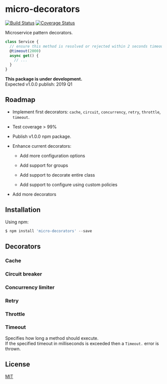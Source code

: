 # micro-decorators

[![Build Status](https://travis-ci.org/labs42io/micro-decorators.svg?branch=develop)](https://travis-ci.org/labs42io/micro-decorators)
[![Coverage Status](https://coveralls.io/repos/github/labs42io/micro-decorators/badge.svg?branch=develop)](https://coveralls.io/github/labs42io/micro-decorators?branch=develop)

Microservice pattern decorators.

```ts
class Service {
  // ensure this method is resolved or rejected within 2 seconds timeout
  @timeout(2000)
  async get() {
    // ...
  }
}
```

**This package is under development.**  
Expected v1.0.0 publish: 2019 Q1

## Roadmap

* Implement first decorators: `cache`, `circuit`, `concurrency`, `retry`, `throttle`, `timeout`.

* Test coverage > 99%

* Publish v1.0.0 npm package.

* Enhance current decorators:

  * Add more configuration options

  * Add support for groups

  * Add support to decorate entire class

  * Add support to configure using custom policies

* Add more decorators

## Installation

Using npm:

```javascript
$ npm install 'micro-decorators' --save
```

## Decorators

### Cache

### Circuit breaker

### Concurrency limiter

### Retry

### Throttle

### Timeout

Specifies how long a method should execute.  
If the specified timeout in milliseconds is exceeded then a `Timeout.` error is thrown.

## License

[MIT](LICENSE)

